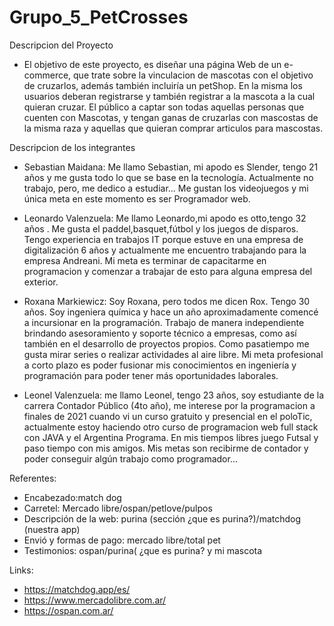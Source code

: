 # Grupo_5_PetCrosses

Descripcion del Proyecto
* El objetivo de este proyecto, es diseñar una página Web de un e-commerce, que trate sobre la vinculacion de mascotas con el objetivo de cruzarlos,
además también incluiría un petShop.
En la misma los usuarios deberan registrarse y también registrar a la mascota a la cual quieran cruzar.
El público a captar son todas aquellas personas que cuenten con Mascotas, y tengan ganas de cruzarlas con mascostas de la misma raza y
aquellas que quieran comprar articulos para mascostas.

Descripcion de los integrantes
* Sebastian Maidana: Me llamo Sebastian, mi apodo es Slender, tengo 21 años y me gusta todo lo que se base en la tecnología.
Actualmente no trabajo, pero, me dedico a estudiar... Me gustan los videojuegos y mi única meta en este momento es ser Programador web.

* Leonardo Valenzuela: Me llamo Leonardo,mi apodo es otto,tengo 32 años .
 Me gusta el paddel,basquet,fútbol y los juegos de disparos.
 Tengo experiencia en trabajos IT porque estuve en una empresa de digitalización 6 años
 y actualmente me encuentro trabajando para la empresa Andreani.
 Mi meta es terminar de capacitarme en programacion y comenzar a trabajar de esto para alguna empresa del exterior.

* Roxana Markiewicz: Soy Roxana, pero todos me dicen Rox. Tengo 30 años. 
Soy ingeniera química y hace un año aproximadamente comencé a incursionar en la programación.
Trabajo de manera independiente brindando asesoramiento y soporte técnico a empresas, como así también en el desarrollo de proyectos propios.
Como pasatiempo me gusta mirar series o realizar actividades al aire libre. 
Mi meta profesional a corto plazo es poder fusionar mis conocimientos en ingeniería y programación para poder  tener más oportunidades laborales.

* Leonel Valenzuela: me llamo Leonel, tengo 23 años, soy estudiante de la carrera Contador Público (4to año), me interese por la programacion a finales de 2021
cuando vi un curso gratuito y presencial en el poloTic, actualmente estoy haciendo otro curso de programacion web full stack con JAVA y el Argentina Programa.
En mis tiempos libres juego Futsal y paso tiempo con mis amigos.
Mis metas son recibirme de contador y poder conseguir algún trabajo como programador...


Referentes:
* Encabezado:match dog
* Carretel: Mercado libre/ospan/petlove/pulpos
* Descripción de la web: purina (sección ¿que es purina?)/matchdog (nuestra app)
* Envió y formas de pago: mercado libre/total pet
* Testimonios: ospan/purina( ¿que es purina? y mi mascota

Links:
* https://matchdog.app/es/
* https://www.mercadolibre.com.ar/
* https://ospan.com.ar/


